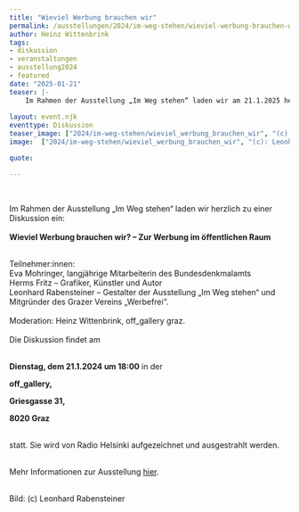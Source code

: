 ```yaml
---
title: "Wieviel Werbung brauchen wir"
permalink: /ausstellungen/2024/im-weg-stehen/wieviel-werbung-brauchen-wir
author: Heinz Wittenbrink
tags:
- diskussion
- veranstaltungen
- ausstellung2024
- featured
date: "2025-01-21"
teaser: |-
    Im Rahmen der Ausstellung „Im Weg stehen“ laden wir am 21.1.2025 herzlich zu einer Diskussion ein: Wieviel Werbung brauchen wir? – Zur Werbung im öffentlichen Raum.
 
layout: event.njk
eventtype: Diskussion
teaser_image: ["2024/im-weg-stehen/wieviel_werbung_brauchen_wir", "(c): Leonhard Rabensteiner"]
image:  ["2024/im-weg-stehen/wieviel_werbung_brauchen_wir", "(c): Leonhard Rabensteiner"]

quote:

---
```

<br/>

Im Rahmen der Ausstellung „Im Weg stehen“ laden wir herzlich zu einer Diskussion ein:
<br/>
<br/>
**Wieviel Werbung brauchen wir? – Zur Werbung im öffentlichen Raum**

<br/>
Teilnehmer:innen:

<br/>
Eva Mohringer, langjährige Mitarbeiterin des Bundesdenkmalamts

<br/>
Herms Fritz – Grafiker, Künstler und Autor

<br/>
Leonhard Rabensteiner – Gestalter der Ausstellung „Im Weg stehen“ und Mitgründer des Grazer Vereins „Werbefrei“.

<br/>
<br/>
Moderation: Heinz Wittenbrink, off_gallery graz.

<br/>
<br/>
Die Diskussion findet am
<br/>
<br/>

**Dienstag, dem 21.1.2024 um 18:00** in der

**off_gallery,**

**Griesgasse 31,**

**8020 Graz**

<br/>
statt. Sie wird von Radio Helsinki aufgezeichnet und ausgestrahlt werden.
<br/>
<br/>

Mehr Informationen zur Ausstellung [hier](https://offgallery.at/ausstellungen/2024/im-weg-stehen/ "Leonhard Rabensteiner: Im Weg stehen").

<br/>
Bild: (c) Leonhard Rabensteiner
<br/>

